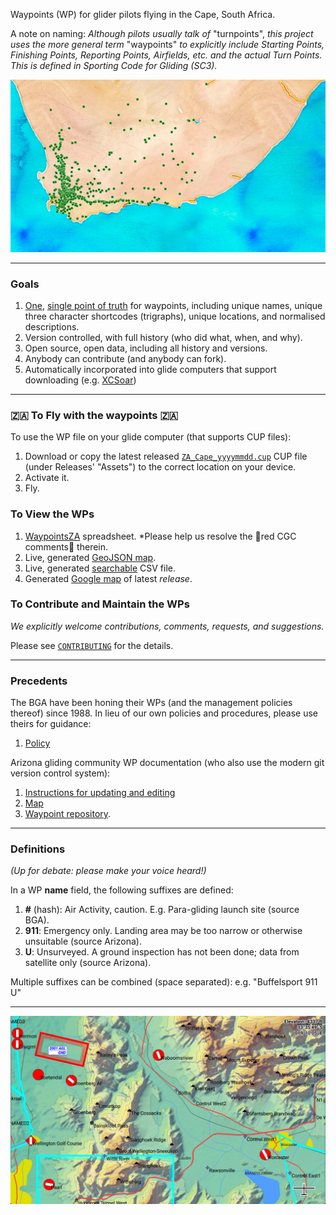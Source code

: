 Waypoints (WP) for glider pilots flying in the Cape, South Africa.

A note on naming:
*Although pilots usually talk of* "turnpoints", *this project uses the more general term*
"waypoints" *to explicitly include Starting Points, Finishing Points, Reporting Points, 
Airfields, etc. and the actual Turn Points. This is defined in Sporting Code for Gliding (SC3).*

![ZA_Cape waypoints](img/ZA.jpg "ZA_Cape waypoints")

---
### Goals
1. [One](https://xkcd.com/927/), [single point of truth](https://en.wikipedia.org/wiki/Single_source_of_truth)
for waypoints, including unique names, unique three character shortcodes (trigraphs),
unique locations, and normalised descriptions.
2. Version controlled, with full history (who did what, when, and why).
3. Open source, open data, including all history and versions.
4. Anybody can contribute (and anybody can fork).
5. Automatically incorporated into glide computers that support downloading (e.g. 
[XCSoar](https://github.com/XCSoar/xcsoar-data-content/tree/master/waypoints-special))

---
### :south_africa: To Fly with the waypoints :south_africa:
To use the WP file on your glide computer (that supports CUP files):

1. Download or copy the latest released [`ZA_Cape_yyyymmdd.cup`](../../releases/latest)
   CUP file (under Releases' "Assets") to the correct location on your device.
2. Activate it.
3. Fly.

### To View the WPs
1. [WaypointsZA](https://docs.google.com/spreadsheets/d/13YJ6NrfoLhxTgeO8fi1aIT0n_nm4z0_ixXWjndgwzjE/edit#gid=364570956) spreadsheet. 
*Please help us resolve the 🔴red CGC comments🔴 therein.
2. Live, generated [GeoJSON map](https://gist.github.com/csindle/736c3658c29ba2a29abffdc2917e1839).
3. Live, generated [searchable](https://gist.github.com/csindle/86d782cc0405dd54a80eecc3838ffe83) CSV file.
4. Generated [Google map](https://www.google.com/maps/d/u/0/edit?mid=1OdQ9Jp9IcUgXAMa7qQpaBRQReOhAuitc&usp=sharing) 
of latest *release*.

### To Contribute and Maintain the WPs
*We explicitly welcome contributions, comments, requests, and suggestions.*

Please see [`CONTRIBUTING`](CONTRIBUTING.md) for the details.

---
### Precedents
The BGA have been honing their WPs (and the management policies thereof) since 1988.
In lieu of our own policies and procedures, please use theirs for guidance:

1. [Policy](http://www.newportpeace.co.uk/turningpoints.htm)

Arizona gliding community WP documentation (who also use the modern git version control system):

1. [Instructions for updating and editing](https://docs.google.com/presentation/d/1pMjyXVpgSP-2waq6FuD5_nyMrU_6ApVSMYG6YpMSBvM/edit?usp=sharing)
1. [Map](https://www.google.com/maps/d/u/0/edit?mid=1kHawbgbNa_hPMl5rvOVMP27UdMX1PvQ_&ll=32.39213804431958%2C-111.49211784793266&z=11)
1. [Waypoint repository](https://github.com/DavisChappins/AZTurnpoints).


---
### Definitions
*(Up for debate: please make your voice heard!)*

In a WP **name** field, the following suffixes are defined:

1. **#** (hash): Air Activity, caution.  E.g. Para-gliding launch site (source BGA).
2. **911**: Emergency only. Landing area may be too narrow or otherwise unsuitable (source Arizona).
3. **U**: Unsurveyed.  A ground inspection has not been done; data from satellite only (source Arizona).

Multiple suffixes can be combined (space separated): e.g. "Buffelsport 911 U"

---
![XCSoar screenshot](img/XCSoar.jpg "XCSoar screenshot")

